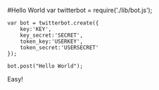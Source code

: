 #Hello World
    var twitterbot = require('./lib/bot.js');
    
    var bot = twitterbot.create({
        key:'KEY',
    	key_secret:'SECRET',
    	token_key:'USERKEY',
    	token_secret:'USERSECRET'
    });

    bot.post("Hello World");
    
Easy!